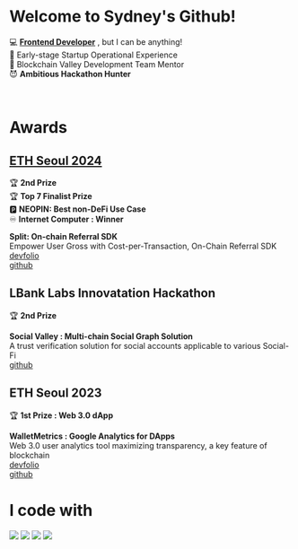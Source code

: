 # Welcome to Sydney's Github!

💻 **<u>Frontend Developer</u>** , but I can be anything! <br />
🚀 Early-stage Startup Operational Experience<br />
🔗 Blockchain Valley Development Team Mentor<br />
😈 **Ambitious Hackathon Hunter**<br />


<br />

# Awards
## [ETH Seoul 2024](https://www.ethseoul.org/)   
🏆 **2nd Prize** <br />
🏆 **Top 7 Finalist Prize** <br />
🅿️ **NEOPIN: Best non-DeFi Use Case** <br />
♾️ **Internet Computer : Winner** <br />

**Split: On-chain Referral SDK** <br />
Empower User Gross with Cost-per-Transaction, On-Chain Referral SDK <br />
[devfolio](https://devfolio.co/projects/split-onchain-referral-sdk-0c4c)   
[github](https://github.com/mijungee/split-monorepo)   


## LBank Labs Innovatation Hackathon
🏆 **2nd Prize** <br />

**Social Valley : Multi-chain Social Graph Solution** <br />
A trust verification solution for social accounts applicable to various Social-Fi  <br />
[github](https://github.com/djm07073/social-valley)   



## ETH Seoul 2023
🏆 **1st Prize : Web 3.0 dApp**<br />

**WalletMetrics : Google Analytics for DApps**<br />
Web 3.0 user analytics tool maximizing transparency, a key feature of blockchain<br />
[devfolio](https://devfolio.co/projects/walletmetrics-google-analytics-for-dapps-7987)   <br />
[github](https://github.com/DoYam/walletmetrics-client) 


# I code with
<img src="https://img.shields.io/badge/React-61DAFB?style=for-the-badge&logo=React&logoColor=black">
<img src="https://img.shields.io/badge/Javascript-3178C6?style=for-the-badge&logo=Javascript&logoColor=white">
<img src="https://img.shields.io/badge/Next.js-000000?style=for-the-badge&logo=Next.js&logoColor=white">
<img src="https://img.shields.io/badge/Typescript-3178C6?style=for-the-badge&logo=Typescript&logoColor=white">

